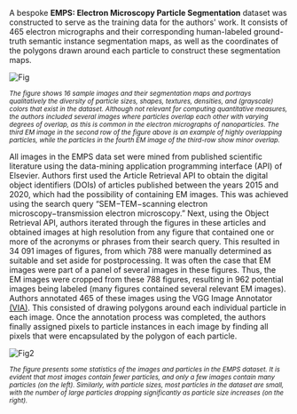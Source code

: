 A bespoke **EMPS: Electron Microscopy Particle Segmentation** dataset was constructed to serve as the training data for the authors' work. It consists of 465 electron micrographs and their corresponding human-labeled ground-truth semantic instance segmentation maps, as well as the coordinates of the polygons drawn around each particle to construct these segmentation maps.

![Fig](https://pubs.acs.org/cms/10.1021/acs.jcim.0c01455/asset/images/large/ci0c01455_0004.jpeg)

<span style="font-size: smaller; font-style: italic;">The figure shows 16 sample images and their segmentation maps and portrays qualitatively the diversity of particle sizes, shapes, textures, densities, and (grayscale) colors that exist in the dataset. Although not relevant for computing quantitative measures, the authors included several images where particles overlap each other with varying degrees of overlap, as this is common in the electron micrographs of nanoparticles. The third EM image in the second row of the figure above is an example of highly overlapping particles, while the particles in the fourth EM image of the third-row show minor overlap.</span>

All images in the EMPS data set were mined from published scientific literature using the data-mining application programming interface (API) of Elsevier. Authors first used the Article Retrieval API to obtain the digital object identifiers (DOIs) of articles published between the years 2015 and 2020, which had the possibility of containing EM images. This was achieved using the search query “SEM−TEM−scanning electron microscopy−transmission electron microscopy.” Next, using the Object Retrieval API, authors iterated through the figures in these articles and obtained images at high resolution from any figure that contained one or more of the acronyms or phrases from their search query. This resulted in 34 091 images of figures, from which 788 were manually determined as suitable and set aside for postprocessing. It was often the case that EM images were part of a panel of several images in these figures. Thus, the EM images were cropped from these 788 figures, resulting in 962 potential images being labeled (many figures contained several relevant EM images). Authors annotated 465 of these images using the VGG Image Annotator [(VIA)](http://www.robots.ox.ac.uk/~vgg/software/via/). This consisted of drawing polygons around each individual particle in each image. Once the annotation process was completed, the authors finally assigned pixels to particle instances in each image by finding all pixels that were encapsulated by the polygon of each particle.

![Fig2](https://pubs.acs.org/cms/10.1021/acs.jcim.0c01455/asset/images/large/ci0c01455_0005.jpeg)

<span style="font-size: smaller; font-style: italic;"> The figure presents some statistics of the images and particles in the EMPS dataset. It is evident that most images contain fewer particles, and only a few images contain many particles (on the left). Similarly, with particle sizes, most particles in the dataset are small, with the number of large particles dropping significantly as particle size increases (on the right). </span>
